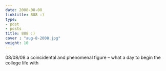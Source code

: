 ```yaml
---
date: 2008-08-08
linktitle: 888 :)
type:
- post
- posts
title: 888 :)
cover : "aug-8-2008.jpg"
weight: 10
---
```

08/08/08 a coincidental and phenomenal figure – what a day to begin the college life with



